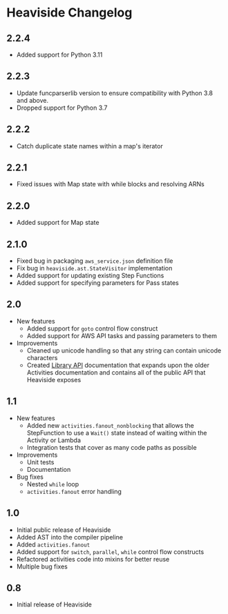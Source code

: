# Heaviside Changelog
## 2.2.4
 * Added support for Python 3.11

## 2.2.3
 * Update funcparserlib version to ensure compatibility with Python 3.8 and above.
 * Dropped support for Python 3.7

## 2.2.2
 * Catch duplicate state names within a map's iterator

## 2.2.1
 * Fixed issues with Map state with while blocks and resolving ARNs

## 2.2.0
 * Added support for Map state

## 2.1.0
 * Fixed bug in packaging `aws_service.json` definition file
 * Fix bug in `heaviside.ast.StateVisitor` implementation
 * Added support for updating existing Step Functions
 * Added support for specifying parameters for Pass states

## 2.0
 * New features
    - Added support for `goto` control flow construct
    - Added support for AWS API tasks and passing parameters to them
 * Improvements
    - Cleaned up unicode handling so that any string can contain unicode characters
    - Created [Library API](docs/LibraryAPI.md) documentation that expands upon the older Activities documentation and contains all of the public API that Heaviside exposes

## 1.1
 * New features
    - Added new `activities.fanout_nonblocking` that allows the StepFunction to use a `Wait()` state instead of waiting within the Activity or Lambda
    - Integration tests that cover as many code paths as possible
 * Improvements
    - Unit tests
    - Documentation
 * Bug fixes
    - Nested `while` loop
    - `activities.fanout` error handling

## 1.0
 * Initial public release of Heaviside
 * Added AST into the compiler pipeline
 * Added `activities.fanout`
 * Added support for `switch`, `parallel`, `while` control flow constructs
 * Refactored activities code into mixins for better reuse
 * Multiple bug fixes

## 0.8
 * Initial release of Heaviside
